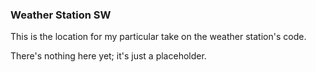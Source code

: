 ### Weather Station SW

This is the location for my particular take on the weather station's code.

There's nothing here yet; it's just a placeholder.
